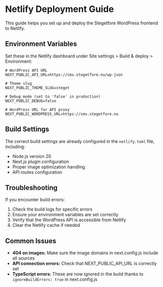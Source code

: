 # Netlify Deployment Guide

This guide helps you set up and deploy the Stegetfore WordPress frontend to Netlify.

## Environment Variables

Set these in the Netlify dashboard under Site settings > Build & deploy > Environment:

```
# WordPress API URL
NEXT_PUBLIC_API_URL=https://cms.stegetfore.nu/wp-json

# Theme slug
NEXT_PUBLIC_THEME_SLUG=steget

# Debug mode (set to 'false' in production)
NEXT_PUBLIC_DEBUG=false

# WordPress URL for API proxy
NEXT_PUBLIC_WORDPRESS_URL=https://cms.stegetfore.nu
```

## Build Settings

The correct build settings are already configured in the `netlify.toml` file, including:

- Node.js version 20
- Next.js plugin configuration
- Proper image optimization handling
- API routes configuration

## Troubleshooting

If you encounter build errors:

1. Check the build logs for specific errors
2. Ensure your environment variables are set correctly
3. Verify that the WordPress API is accessible from Netlify
4. Clear the Netlify cache if needed

## Common Issues

- **404 on images:** Make sure the image domains in next.config.js include all sources
- **API connection errors:** Check that NEXT_PUBLIC_API_URL is correctly set
- **TypeScript errors:** These are now ignored in the build thanks to `ignoreBuildErrors: true` in next.config.js
